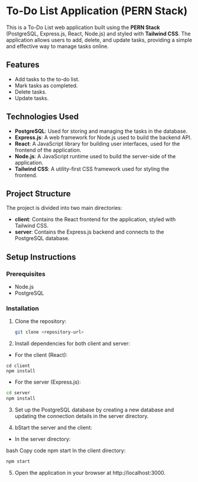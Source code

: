 # To-Do List Application (PERN Stack)

This is a To-Do List web application built using the **PERN Stack** (PostgreSQL, Express.js, React, Node.js) and styled with **Tailwind CSS**. The application allows users to add, delete, and update tasks, providing a simple and effective way to manage tasks online.

## Features

- Add tasks to the to-do list.
- Mark tasks as completed.
- Delete tasks.
- Update tasks.

## Technologies Used

- **PostgreSQL**: Used for storing and managing the tasks in the database.
- **Express.js**: A web framework for Node.js used to build the backend API.
- **React**: A JavaScript library for building user interfaces, used for the frontend of the application.
- **Node.js**: A JavaScript runtime used to build the server-side of the application.
- **Tailwind CSS**: A utility-first CSS framework used for styling the frontend.

## Project Structure

The project is divided into two main directories:

- **client**: Contains the React frontend for the application, styled with Tailwind CSS.
- **server**: Contains the Express.js backend and connects to the PostgreSQL database.

## Setup Instructions

### Prerequisites

- Node.js
- PostgreSQL

### Installation

1. Clone the repository:
   ```bash
   git clone <repository-url>
2. Install dependencies for both client and server:

- For the client (React):
```basg
cd client
npm install
```
- For the server (Express.js):
 ```bash
cd server
npm install
```
3. Set up the PostgreSQL database by creating a new database and updating the connection details in the server directory.

4. bStart the server and the client:

- In the server directory:

bash
Copy code
npm start
In the client directory:
```bash
npm start
```
5. Open the application in your browser at http://localhost:3000.

